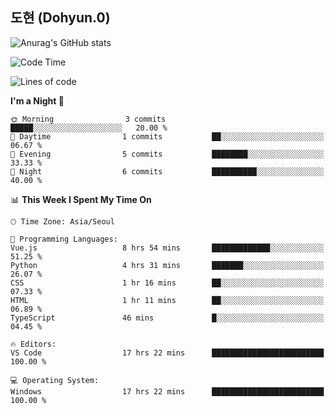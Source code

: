## 도현 (Dohyun.0)
![Anurag's GitHub stats](https://github-readme-stats.vercel.app/api?username=dohyun-0&theme=dark&show_icons=true)
<!--START_SECTION:waka-->
![Code Time](http://img.shields.io/badge/Code%20Time-198%20hrs%2045%20mins-blue)

![Lines of code](https://img.shields.io/badge/From%20Hello%20World%20I%27ve%20Written-6.3%20thousand%20lines%20of%20code-blue)

**I'm a Night 🦉** 

```text
🌞 Morning                3 commits           █████░░░░░░░░░░░░░░░░░░░░   20.00 % 
🌆 Daytime                1 commits           ██░░░░░░░░░░░░░░░░░░░░░░░   06.67 % 
🌃 Evening                5 commits           ████████░░░░░░░░░░░░░░░░░   33.33 % 
🌙 Night                  6 commits           ██████████░░░░░░░░░░░░░░░   40.00 % 
```


📊 **This Week I Spent My Time On** 

```text
🕑︎ Time Zone: Asia/Seoul

💬 Programming Languages: 
Vue.js                   8 hrs 54 mins       █████████████░░░░░░░░░░░░   51.25 % 
Python                   4 hrs 31 mins       ███████░░░░░░░░░░░░░░░░░░   26.07 % 
CSS                      1 hr 16 mins        ██░░░░░░░░░░░░░░░░░░░░░░░   07.33 % 
HTML                     1 hr 11 mins        ██░░░░░░░░░░░░░░░░░░░░░░░   06.89 % 
TypeScript               46 mins             █░░░░░░░░░░░░░░░░░░░░░░░░   04.45 % 

🔥 Editors: 
VS Code                  17 hrs 22 mins      █████████████████████████   100.00 % 

💻 Operating System: 
Windows                  17 hrs 22 mins      █████████████████████████   100.00 % 
```


<!--END_SECTION:waka-->
